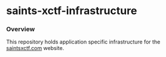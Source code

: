# saints-xctf-infrastructure

### Overview

This repository holds application specific infrastructure for the [saintsxctf.com](https://www.saintsxctf.com/) website.
